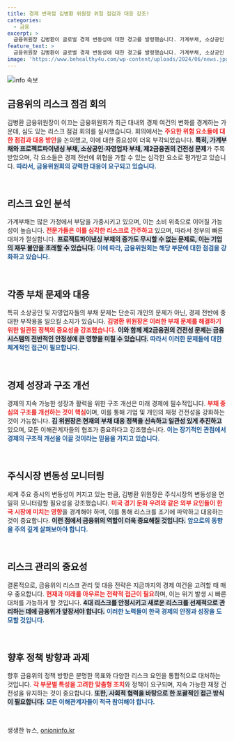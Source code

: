 ```yaml
---
title: 경제 변곡점 김병환 위원장 위험 점검과 대응 강조!
categories:
  - 금융
excerpt: >
  금융위원장 김병환이 글로벌 경제 변동성에 대한 경고를 발령했습니다. 가계부채, 소상공인 위기 등 4대 위험 요인을 점검하며, 대응 방안 마련에 나섰습니다. 금융 시장 안정과 지속 가능한 경제 성장을 위한 긴급 대응이 필요합니다!
feature_text: >
  금융위원장 김병환이 글로벌 경제 변동성에 대한 경고를 발령했습니다. 가계부채, 소상공인 위기 등 4대 위험 요인을 점검하며, 대응 방안 마련에 나섰습니다. 금융 시장 안정과 지속 가능한 경제 성장을 위한 긴급 대응이 필요합니다!
image: 'https://www.behealthy4u.com/wp-content/uploads/2024/06/news.jpg'
---
```


<p><img src="https://www.behealthy4u.com/wp-content/uploads/2024/06/news.jpg" alt="info 속보" /></p>

<h2 data-ke-size="size26">금융위의 리스크 점검 회의</h2>

<p data-ke-size="size16">김병환 금융위원장이 이끄는 금융위원회가 최근 대내외 경제 여건의 변화를 경계하는 가운데, 심도 있는 리스크 점검 회의를 실시했습니다. 회의에서는 <b><span style="color: #ee2323;">주요한 위험 요소들에 대한 점검과 대응 방안</span></b>을 논의했고, 이에 대한 중요성이 더욱 부각되었습니다. <b><span style="background-color: #21538527;">특히, 가계부채와 프로젝트파이낸싱 부채, 소상공인·자영업자 부채, 제2금융권의 건전성 문제</span></b>가 주목받았으며, 각 요소들은 경제 전반에 위협을 가할 수 있는 심각한 요소로 평가받고 있습니다. <b><span style="color: #1a5490;">따라서, 금융위원회의 강력한 대응이 요구되고 있습니다.</span></b></p>

<p data-ke-size="size16">&nbsp;</p>

<h2 data-ke-size="size26">리스크 요인 분석</h2>

<p data-ke-size="size16">가계부채는 많은 가정에서 부담을 가중시키고 있으며, 이는 소비 위축으로 이어질 가능성이 높습니다. <b><span style="color: #ee2323;">전문가들은 이를 심각한 리스크로 간주하고</span></b> 있으며, 따라서 정부의 빠른 대처가 절실합니다. <b><span style="background-color: #21538527;">프로젝트파이낸싱 부채의 증가도 무시할 수 없는 문제로, 이는 기업의 재무 불안을 초래할 수 있습니다.</span></b> <b><span style="color: #1a5490;">이에 따라, 금융위원회는 해당 부문에 대한 점검을 강화하고 있습니다.</span></b></p>

<p data-ke-size="size16">&nbsp;</p>

<h2 data-ke-size="size26">각종 부채 문제와 대응</h2>

<p data-ke-size="size16">특히 소상공인 및 자영업자들의 부채 문제는 단순히 개인의 문제가 아닌, 경제 전반에 중대한 부작용을 일으킬 소지가 있습니다. <b><span style="color: #ee2323;">김병환 위원장은 이러한 부채 문제를 해결하기 위한 일관된 정책의 중요성을 강조했습니다.</span></b> <b><span style="background-color: #21538527;">이와 함께 제2금융권의 건전성 문제는 금융 시스템의 전반적인 안정성에 큰 영향을 미칠 수 있습니다.</span></b> <b><span style="color: #1a5490;">따라서 이러한 문제들에 대한 체계적인 접근이 필요합니다.</span></b></p>

<p data-ke-size="size16">&nbsp;</p>

<h2 data-ke-size="size26">경제 성장과 구조 개선</h2>

<p data-ke-size="size16">경제의 지속 가능한 성장과 활력을 위한 구조 개선은 미래 경제에 필수적입니다. <b><span style="color: #ee2323;">부채 중심의 구조를 개선하는 것이 핵심</span></b>이며, 이를 통해 기업 및 개인의 재정 건전성을 강화하는 것이 가능합니다. <b><span style="background-color: #21538527;">김 위원장은 현재의 부채 대응 정책을 신속하고 일관성 있게 추진하고</span></b> 있으며, 모든 이해관계자들의 협조가 중요하다고 강조했습니다. <b><span style="color: #1a5490;">이는 장기적인 관점에서 경제의 구조적 개선을 이끌 것이라는 믿음을 가지고 있습니다.</span></b></p>

<p data-ke-size="size16">&nbsp;</p>

<h2 data-ke-size="size26">주식시장 변동성 모니터링</h2>

<p data-ke-size="size16">세계 주요 증시의 변동성이 커지고 있는 만큼, 김병환 위원장은 주식시장의 변동성을 면밀히 모니터링할 필요성을 강조했습니다. <b><span style="color: #ee2323;">미국 경기 둔화 우려와 같은 외부 요인들이 한국 시장에 미치는 영향</span></b>을 경계해야 하며, 이를 통해 리스크를 조기에 파악하고 대응하는 것이 중요합니다. <b><span style="background-color: #21538527;">이런 점에서 금융위의 역할이 더욱 중요해질 것입니다.</span></b> <b><span style="color: #1a5490;">앞으로의 동향을 주의 깊게 살펴보아야 합니다.</span></b></p>

<p data-ke-size="size16">&nbsp;</p>

<h2 data-ke-size="size26">리스크 관리의 중요성</h2>

<p data-ke-size="size16">결론적으로, 금융위의 리스크 관리 및 대응 전략은 지금까지의 경제 여건을 고려할 때 매우 중요합니다. <b><span style="color: #ee2323;">현재과 미래를 아우르는 전략적 접근이 필요</span></b>하며, 이는 위기 발생 시 빠른 대처를 가능하게 할 것입니다. <b><span style="background-color: #21538527;">4대 리스크를 안정시키고 새로운 리스크를 선제적으로 관리하는 데에 금융위가 앞장서야 합니다.</span></b> <b><span style="color: #1a5490;">이러한 노력들이 한국 경제의 안정과 성장을 도모할 것입니다.</span></b></p>

<p data-ke-size="size16">&nbsp;</p>

<h2 data-ke-size="size26">향후 정책 방향과 과제</h2>

<p data-ke-size="size16">향후 금융위의 정책 방향은 분명한 목표와 다양한 리스크 요인을 통합적으로 대처하는 것입니다. <b><span style="color: #ee2323;">각 부문별 특성을 고려한 맞춤형 조치</span></b>와 정책이 요구되며, 지속 가능한 재정 건전성을 유지하는 것이 중요합니다. <b><span style="background-color: #21538527;">또한, 사회적 협력을 바탕으로 한 포괄적인 접근 방식이 필요합니다.</span></b> <b><span style="color: #1a5490;">모든 이해관계자들이 적극 참여해야 합니다.</span></b></p>

<p data-ke-size="size16">&nbsp;</p>
생생한 뉴스, <a href="https://onioninfo.kr" rel="dofollow">onioninfo.kr</a>


